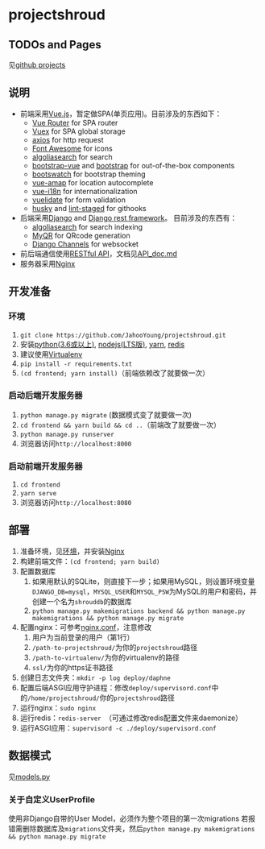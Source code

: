 # projectshroud

## TODOs and Pages
见[github projects](https://github.com/JahooYoung/projectshroud/projects/1)

## 说明

- 前端采用[Vue.js](https://cn.vuejs.org)，暂定做SPA(单页应用)。目前涉及的东西如下：
  - [Vue Router](https://router.vuejs.org/zh/) for SPA router
  - [Vuex](https://vuex.vuejs.org/zh/) for SPA global storage
  - [axios](https://github.com/axios/axios) for http request
  - [Font Awesome](http://fontawesome.dashgame.com) for icons
  - [algoliasearch](https://www.algolia.com) for search
  - [bootstrap-vue](https://bootstrap-vue.js.org) and [bootstrap](https://getbootstrap.com) for out-of-the-box components
  - [bootswatch](https://bootswatch.com) for bootstrap theming
  - [vue-amap](https://github.com/ElemeFE/vue-amap/) for location autocomplete
  - [vue-i18n](https://kazupon.github.io/vue-i18n/zh/) for internationalization
  - [vuelidate](https://vuelidate.netlify.com) for form validation
  - [husky](https://github.com/typicode/husky) and [lint-staged](https://github.com/okonet/lint-staged) for githooks
- 后端采用[Django](https://djangoproject.com) and [Django rest framework](https://www.django-rest-framework.org)。 目前涉及的东西有：
  - [algoliasearch](https://www.algolia.com) for search indexing
  - [MyQR](https://github.com/sylnsfar/qrcode) for QRcode generation
  - [Django Channels](https://channels.readthedocs.io/en/latest/index.html) for websocket
- 前后端通信使用[RESTful API](https://www.runoob.com/w3cnote/restful-architecture.html)，文档见[API_doc.md](./backend/API_doc.md)
- 服务器采用[Nginx](http://nginx.org/en/)

## 开发准备

### 环境

1. `git clone https://github.com/JahooYoung/projectshroud.git`
2. 安装[python(3.6或以上)](https://www.python.org/), [nodejs(LTS版)](https://nodejs.org), [yarn](https://yarnpkg.com/zh-Hant/), [redis](https://redis.io/)
3. 建议使用[Virtualenv](https://virtualenv.pypa.io/en/stable/)
4. `pip install -r requirements.txt`
5. `(cd frontend; yarn install)`（前端依赖改了就要做一次）

### 启动后端开发服务器

1. `python manage.py migrate` (数据模式变了就要做一次)
2. `cd frontend && yarn build && cd ..`（前端改了就要做一次）
3. `python manage.py runserver`
4. 浏览器访问`http://localhost:8000`

### 启动前端开发服务器

1. `cd frontend`
2. `yarn serve`
3. 浏览器访问`http://localhost:8080`

## 部署

1. 准备环境，见[环境](#环境)，并安装[Nginx](http://nginx.org/en/)
2. 构建前端文件：`(cd frontend; yarn build)`
3. 配置数据库
   1. 如果用默认的SQLite，则直接下一步；如果用MySQL，则设置环境变量`DJANGO_DB=mysql`，`MYSQL_USER`和`MYSQL_PSW`为MySQL的用户和密码，并创建一个名为`shrouddb`的数据库
   2. `python manage.py makemigrations backend && python manage.py makemigrations && python manage.py migrate`
4. 配置nginx：可参考[nginx.conf](deploy/nginx.conf)，注意修改
   1. 用户为当前登录的用户（第1行）
   2. `/path-to-projectshroud/`为你的`projectshroud`路径
   3. `/path-to-virtualenv/`为你的virtualenv的路径
   4. `ssl/`为你的https证书路径
5. 创建日志文件夹：`mkdir -p log deploy/daphne` 
6. 配置后端ASGI应用守护进程：修改`deploy/supervisord.conf`中的`/home/projectshroud/`你的`projectshroud`路径
7. 运行nginx：`sudo nginx`
8. 运行redis：`redis-server `（可通过修改redis配置文件来daemonize）
9. 运行ASGI应用：`supervisord -c ./deploy/supervisord.conf`

## 数据模式
见[models.py](./backend/models.py)

### 关于自定义UserProfile
使用非Django自带的User Model，必须作为整个项目的第一次migrations
若报错需删除数据库及`migrations`文件夹，然后`python manage.py makemigrations && python manage.py migrate`